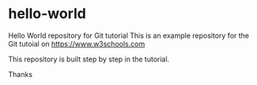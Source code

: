 
# hello-world
Hello World repository for Git tutorial
This is an example repository for the Git tutoial on https://www.w3schools.com

This repository is built step by step in the tutorial.

Thanks
